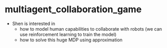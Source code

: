# multiagent_collaboration_game
- Shen is interested in
	- how to model human capabilities to collaborate with robots (we can use reinforcement learning to train the model)
	- how to solve this huge MDP using approximation 
